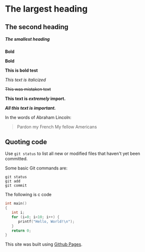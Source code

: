 # The largest heading
## The second heading
##### The smallest heading

**Bold**

__Bold__

**This is bold test**

*This text is italicized*

~~This was mistaken text~~

**This text is _extremely_ import.**

***All this text is important.***


In the words of Abraham Lincoln:
> Pardon my French
> My fellow Americans

## Quoting code
Use `git status` to list all new or modified files that haven't yet been committed.

Some basic Git commands are:
```
git status
git add
git commit
```
The following is c code

```c
int main()
{ 
   int i;
   for (i=0; i<10; i++) {
      printf("Hello, World!\n");
   }
   return 0;
}
```

This site was built using [Github Pages](https://pages.github.com).



      

